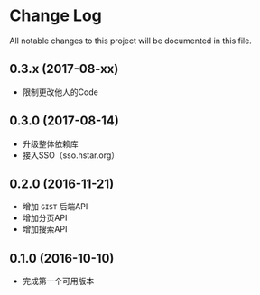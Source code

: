 # Change Log
All notable changes to this project will be documented in this file.

## 0.3.x (2017-08-xx)

- 限制更改他人的Code

## 0.3.0 (2017-08-14)

- 升级整体依赖库
- 接入SSO（sso.hstar.org）

## 0.2.0 (2016-11-21)

- 增加 ``GIST`` 后端API
- 增加分页API
- 增加搜索API

## 0.1.0 (2016-10-10)

- 完成第一个可用版本
